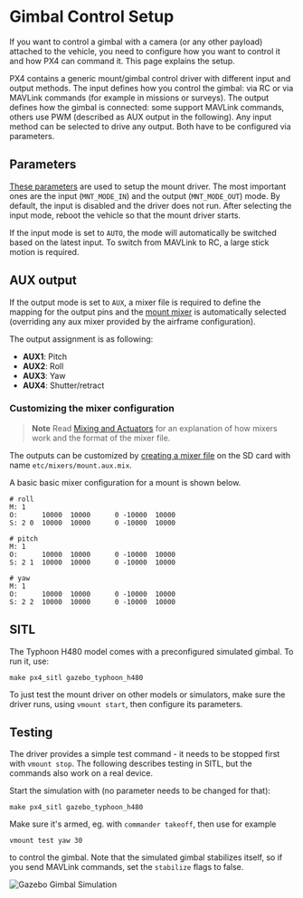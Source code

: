 # Gimbal Control Setup

If you want to control a gimbal with a camera (or any other payload) attached to the vehicle, you need to configure how you want to control it and how PX4 can command it. 
This page explains the setup.

PX4 contains a generic mount/gimbal control driver with different input and output methods. 
The input defines how you control the gimbal: via RC or via MAVLink commands (for example in missions or surveys). 
The output defines how the gimbal is connected: some support MAVLink commands, others use PWM 
(described as AUX output in the following). 
Any input method can be selected to drive any output. 
Both have to be configured via parameters.

## Parameters
[These parameters](../advanced/parameter_reference.md#mount) are used to setup the mount driver. 
The most important ones are the input (`MNT_MODE_IN`) and the output (`MNT_MODE_OUT`) mode. 
By default, the input is disabled and the driver does not run. 
After selecting the input mode, reboot the vehicle so that the mount driver starts.

If the input mode is set to `AUTO`, the mode will automatically be switched based on the latest input. 
To switch from MAVLink to RC, a large stick motion is required.

## AUX output

If the output mode is set to `AUX`, a mixer file is required to define the mapping for the output pins and the [mount mixer](https://github.com/PX4/Firmware/blob/master/ROMFS/px4fmu_common/mixers/mount.aux.mix) is automatically selected (overriding any aux mixer provided by the airframe configuration).

The output assignment is as following:
- **AUX1**: Pitch
- **AUX2**: Roll
- **AUX3**: Yaw
- **AUX4**: Shutter/retract

### Customizing the mixer configuration
> **Note** Read [Mixing and Actuators](../concept/mixing.md) for an explanation
> of how mixers work and the format of the mixer file.

The outputs can be customized by [creating a mixer
file](../concept/system_startup.md#starting-a-custom-mixer) on the SD card with
name `etc/mixers/mount.aux.mix`.

A basic basic mixer configuration for a mount is shown below.

```
# roll
M: 1
O:      10000  10000      0 -10000  10000
S: 2 0  10000  10000      0 -10000  10000

# pitch
M: 1
O:      10000  10000      0 -10000  10000
S: 2 1  10000  10000      0 -10000  10000

# yaw
M: 1
O:      10000  10000      0 -10000  10000
S: 2 2  10000  10000      0 -10000  10000
```


## SITL

The Typhoon H480 model comes with a preconfigured simulated gimbal. 
To run it, use:
```
make px4_sitl gazebo_typhoon_h480
```

To just test the mount driver on other models or simulators, make sure the driver runs, using `vmount start`, then configure its parameters.


## Testing
The driver provides a simple test command - it needs to be stopped first with `vmount stop`.
The following describes testing in SITL, but the commands also work on a real device.

Start the simulation with (no parameter needs to be changed for that):
```
make px4_sitl gazebo_typhoon_h480
```
Make sure it's armed, eg. with `commander takeoff`, then use for example
```
vmount test yaw 30
```
to control the gimbal.
Note that the simulated gimbal stabilizes itself, so if you send MAVLink commands, set the `stabilize` flags to false.

![Gazebo Gimbal Simulation](../../assets/gazebo/gimbal-simulation.png)

